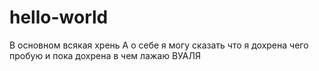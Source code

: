 # hello-world
В основном всякая хрень
А о себе я могу сказать что я дохрена чего пробую и пока дохрена в чем лажаю ВУАЛЯ
